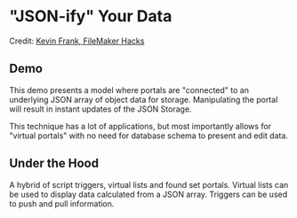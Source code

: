 # "JSON-ify" Your Data
Credit: [Kevin Frank, FileMaker Hacks](https://filemakerhacks.com/2021/12/27/connecting-portals-to-json-arrays/)

## Demo
This demo presents a model where portals are "connected" to an underlying JSON array of object data for storage. Manipulating the portal will result in instant updates of the JSON Storage.

This technique has a lot of applications, but most importantly allows for "virtual portals" with no need for database schema to present and edit data. 

## Under the Hood
A hybrid of script triggers, virtual lists and found set portals. Virtual lists can be used to display data calculated from a JSON array. Triggers can be used to push and pull information.